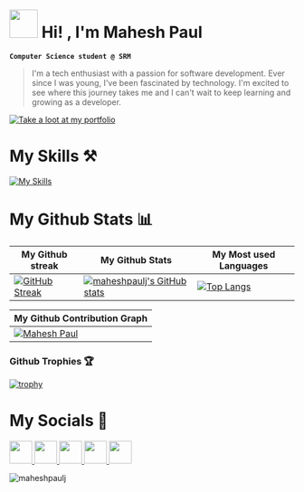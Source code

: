 
<h1><img src="https://em-content.zobj.net/source/animated-noto-color-emoji/356/waving-hand_1f44b.gif" width=50px height=50px />   Hi! , I'm Mahesh Paul </h1>

**`Computer Science student @ SRM`**

> I'm a tech enthusiast with a passion for software development. Ever since I was young, I've been fascinated by technology. I'm excited to see where this journey takes me and I can't wait to keep learning and growing as a developer.

[![Take a loot at my portfolio](https://img.shields.io/badge/-Take%20A%20look%20at%20my%20Portfolio%20%E2%86%92-gray.svg?colorB=1434A4&style=for-the-badge)](https://maheshpaul.is-a.dev/)

<h1>My Skills ⚒️</h1>

  [![My Skills](https://skillicons.dev/icons?i=python,c,html,css,tailwind,js,ts,react,vite,next,nodejs,vercel,netlify,firebase,git,github,vscode,java,cpp&perline=13)](#)

<h1>My Github Stats 📊</h1>

| My Github streak | My Github Stats | My Most used Languages |
|---|---|---|
| [![GitHub Streak](https://streak-stats.demolab.com?user=maheshpaulj&theme=tokyonight)](https://git.io/streak-stats) | [![maheshpaulj's GitHub stats](https://github-readme-stats.vercel.app/api?username=maheshpaulj&show_icons=true&theme=radical)](https://github.com/maheshpaulj/) | [![Top Langs](https://github-readme-stats.vercel.app/api/top-langs/?username=maheshpaulj&layout=compact&theme=dark)](https://github.com/maheshpaulj) |

| My Github Contribution Graph |
|---|
|[![Mahesh Paul](https://github-readme-activity-graph.vercel.app/graph?username=maheshpaulj&bg_color=151515&color=c1c0c1&line=ffffff&point=403d3d&area=true&hide_border=true)](https://github.com/ashutosh00710/github-readme-activity-graph)|

### Github Trophies 🏆

[![trophy](https://github-profile-trophy.vercel.app/?username=maheshpaulj)](https://github.com/maheshpaulj)

<h1>My Socials 📱</h1>
<a href="https://www.hackerrank.com/mahesh_paul_j"> <img src="https://hrcdn.net/fcore/assets/work/header/hackerrank_logo-21e2867566.svg" width="40" height="40"/> </a>
<a href="https://twitter.com/maheshpaulj_" target="_blank"><img src="https://cdn-icons-png.flaticon.com/512/3670/3670151.png" width="40" height="40"/> </a>
<a href="https://linkedin/in/mahesh-paul" target="_blank"><img src="https://cdn-icons-png.flaticon.com/512/3536/3536505.png" width="40" height="40"/> </a>
<a href="https://instagram.com/mahesh_paul_j" target="_blank"><img src="https://cdn-icons-png.flaticon.com/512/2111/2111463.png" width="40" height="40"/> </a>
<a href="mailto:mahesh.paulj@gmail.com"><img src="https://cdn-icons-png.flaticon.com/512/552/552486.png" width="40" height="40"/> </a>


<p align="left"><img src="https://komarev.com/ghpvc/?username=maheshpaulj&color=grey" alt="maheshpaulj"/></p>
